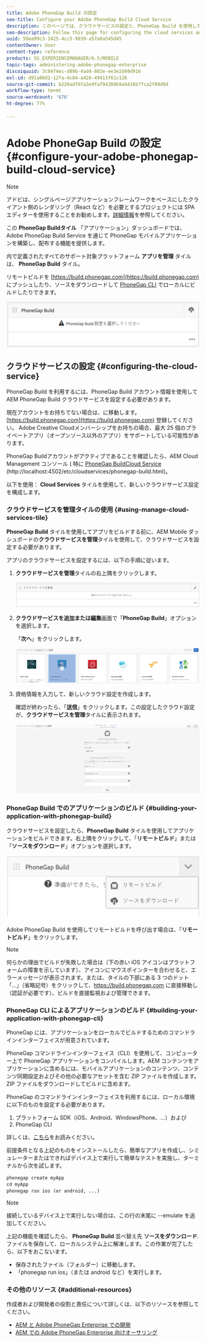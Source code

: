 ```yaml
---
title: Adobe PhoneGap Build の設定
seo-title: Configure your Adobe PhoneGap Build Cloud Service
description: このページでは、クラウドサービスの設定と、PhoneGap Build を使用したアプリケーションのビルドについて説明します。
seo-description: Follow this page for configuring the cloud services and building your application with PhoneGap build.
uuid: 59aa99c3-1425-4cc5-9839-a57a6a545d45
contentOwner: User
content-type: reference
products: SG_EXPERIENCEMANAGER/6.5/MOBILE
topic-tags: administering-adobe-phonegap-enterprise
discoiquuid: 3c84f4ec-d89b-4ad4-802e-ee3e2d49d916
exl-id: d91a00d1-12fa-4c84-a426-49413f61c126
source-git-commit: b220adf6fa3e9faf94389b9a9416b7fca2f89d9d
workflow-type: tm+mt
source-wordcount: '676'
ht-degree: 77%

---
```


# Adobe PhoneGap Build の設定 {#configure-your-adobe-phonegap-build-cloud-service}

>[!NOTE]
>
>アドビは、シングルページアプリケーションフレームワークをベースにしたクライアント側のレンダリング（React など）を必要とするプロジェクトには SPA エディターを使用することをお勧めします。[詳細情報](/help/sites-developing/spa-overview.md)を参照してください。

この **PhoneGap Buildタイル** 「アプリケーション」ダッシュボードでは、Adobe PhoneGap Build Service を通じて PhoneGap モバイルアプリケーションを構築し、配布する機能を提供します。

内で定義されたすべてのサポート対象プラットフォーム **アプリを管理** タイルは、 **PhoneGap Build** タイル。

リモートビルドを [https://build.phonegap.com](https://build.phonegap.com) にプッシュしたり、ソースをダウンロードして [PhoneGap CLI](https://docs.phonegap.com/references/phonegap-cli/) でローカルにビルドしたりできます。

![PhoneGap Build タイル](assets/chlimage_1-60.png)

## クラウドサービスの設定 {#configuring-the-cloud-service}

PhoneGap Build を利用するには、PhoneGap Build アカウント情報を使用して AEM PhoneGap Build クラウドサービスを設定する必要があります。

現在アカウントをお持ちでない場合は、に移動します。 [https://build.phonegap.com](https://build.phonegap.com) 登録してください。 Adobe Creative Cloudメンバーシップをお持ちの場合、最大 25 個のプライベートアプリ（オープンソース以外のアプリ）をサポートしている可能性があります。

PhoneGap Buildアカウントがアクティブであることを確認したら、AEM Cloud Management コンソール ( 特に [PhoneGap BuildCloud Service](http://localhost:4502/etc/cloudservices/phonegap-build.html) (http://localhost:4502/etc/cloudservices/phonegap-build.html)。

以下を使用： **Cloud Services** タイルを使用して、新しいクラウドサービス設定を構成します。

### クラウドサービスを管理タイルの使用 {#using-manage-cloud-services-tile}

**PhoneGap Build** タイルを使用してアプリをビルドする前に、AEM Mobile ダッシュボードの&#x200B;**クラウドサービスを管理**&#x200B;タイルを使用して、クラウドサービスを設定する必要があります。

アプリのクラウドサービスを設定するには、以下の手順に従います。

1. **クラウドサービスを管理**&#x200B;タイルの右上隅をクリックします。

   ![chlimage_1-61](assets/chlimage_1-61.png)

1. **クラウドサービスを追加または編集**&#x200B;画面で「**PhoneGap Build**」オプションを選択します。

   「**次へ**」をクリックします。

   ![chlimage_1-62](assets/chlimage_1-62.png)

1. 資格情報を入力して、新しいクラウド設定を作成します。

   確認が終わったら、「**送信**」をクリックします。この設定したクラウド設定が、**クラウドサービスを管理**&#x200B;タイルに表示されます。

   ![chlimage_1-63](assets/chlimage_1-63.png)

### PhoneGap Build でのアプリケーションのビルド {#building-your-application-with-phonegap-build}

クラウドサービスを設定したら、**PhoneGap Build** タイルを使用してアプリケーションをビルドできます。右上隅をクリックして、「**リモートビルド**」または「**ソースをダウンロード**」オプションを選択します。

![chlimage_1-64](assets/chlimage_1-64.png)

Adobe PhoneGap Build を使用してリモートビルドを呼び出す場合は、「**リモートビルド**」をクリックします。

>[!NOTE]
>
>何らかの理由でビルドが失敗した場合は（下の赤い iOS アイコンはプラットフォームの障害を示しています）、アイコンにマウスポインターを合わせると、エラーメッセージが表示されます。または、タイルの下部にある 3 つのドット「...」（省略記号）をクリックして、https://build.phonegap.com に直接移動し（認証が必要です）、ビルドを直接監視および管理できます。

### PhoneGap CLI によるアプリケーションのビルド {#building-your-application-with-phonegap-cli}

PhoneGap には、アプリケーションをローカルでビルドするためのコマンドラインインターフェイスが用意されています。

PhoneGap コマンドラインインターフェイス（CLI）を使用して、コンピューター上で PhoneGap アプリケーションをコンパイルします。AEM コンテンツをアプリケーションに含めるには、モバイルアプリケーションのコンテンツ、コンテンツ同期設定およびその他の必要なアセットを含む ZIP ファイルを作成します。ZIP ファイルをダウンロードしてビルドに含めます。

PhoneGap のコマンドラインインターフェイスを利用するには、ローカル環境に以下のものを設定する必要があります。

1. プラットフォーム SDK（iOS、Android、WindowsPhone、...）および
1. PhoneGap CLI

詳しくは、[こちら](https://docs.phonegap.com/references/phonegap-cli/)をお読みください。

前提条件となる上記のものをインストールしたら、簡単なアプリを作成し、シミュレーターまたはできればデバイス上で実行して簡単なテストを実施し、ターミナルから次を試します。

```xml
phonegap create myApp
cd myApp
phonegap run ios (or android, ...)
```

>[!NOTE]
>
>接続しているデバイス上で実行しない場合は、この行の末尾に --emulate を追加してください。

上記の機能を確認したら、 **PhoneGap Build** 並べ替え先 **ソースをダウンロード**. ファイルを保存して、ローカルシステム上に解凍します。この作業が完了したら、以下をおこないます。

* 保存されたファイル（フォルダー）に移動します。
* 「phonegap run ios」（または android など）を実行します。

### その他のリソース {#additional-resources}

作成者および開発者の役割と責任について詳しくは、以下のリソースを参照してください。

* [AEM と Adobe PhoneGap Enterprise での開発](/help/mobile/developing-in-phonegap.md)
* [AEM での Adobe PhoneGap Enterprise 向けオーサリング](/help/mobile/phonegap.md)
